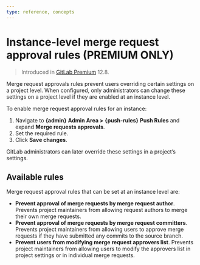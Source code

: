 ```yaml
---
type: reference, concepts
---
```


# Instance-level merge request approval rules **(PREMIUM ONLY)**

> Introduced in [GitLab Premium](https://gitlab.com/gitlab-org/gitlab/issues/39060) 12.8.

Merge request approvals rules prevent users overriding certain settings on a project
level. When configured, only administrators can change these settings on a project level
if they are enabled at an instance level.

To enable merge request approval rules for an instance:

1. Navigate to **{admin}** **Admin Area >** **{push-rules}** **Push Rules** and expand **Merge
   requests approvals**.
1. Set the required rule.
1. Click **Save changes**.

GitLab administrators can later override these settings in a project’s settings.

## Available rules

Merge request approval rules that can be set at an instance level are:

- **Prevent approval of merge requests by merge request author**. Prevents project
  maintainers from allowing request authors to merge their own merge requests.
- **Prevent approval of merge requests by merge request committers**. Prevents project
  maintainers from allowing users to approve merge requests if they have submitted
  any commits to the source branch.
- **Prevent users from modifying merge request approvers list**. Prevents project
  maintainers from allowing users to modify the approvers list in project settings
  or in individual merge requests.

